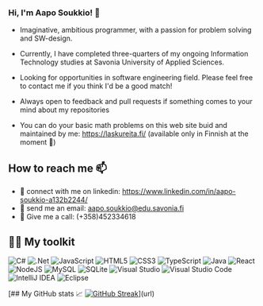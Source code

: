### Hi, I'm Aapo Soukkio! 👋

- Imaginative, ambitious programmer, with a passion for problem solving and SW-design. 

- Currently, I have completed three-quarters of my ongoing Information Technology studies at Savonia University of Applied Sciences.

- Looking for opportunities in software engineering field. Please feel free to contact me if you think I'd be a good match!

- Always open to feedback and  pull requests if something comes to your mind about my repositories

- You can do your basic math problems on this web site buid and maintained by me: https://laskureita.fi/ (available only in Finnish at the moment 🤔)

## How to reach me 📫

- 🤝  connect with me on linkedin: https://www.linkedin.com/in/aapo-soukkio-a132b2244/
- 📧  send me an email: aapo.soukkio@edu.savonia.fi
- 📱   Give me a call: (+358)452334618

## 🧰🔧 My toolkit 
![C#](https://img.shields.io/badge/c%23-%23239120.svg?style=for-the-badge&logo=c-sharp&logoColor=white)
![.Net](https://img.shields.io/badge/.NET-5C2D91?style=for-the-badge&logo=.net&logoColor=white)
![JavaScript](https://img.shields.io/badge/javascript-%23323330.svg?style=for-the-badge&logo=javascript&logoColor=%23F7DF1E)
![HTML5](https://img.shields.io/badge/html5-%23E34F26.svg?style=for-the-badge&logo=html5&logoColor=white)
![CSS3](https://img.shields.io/badge/css3-%231572B6.svg?style=for-the-badge&logo=css3&logoColor=white)
![TypeScript](https://img.shields.io/badge/typescript-%23007ACC.svg?style=for-the-badge&logo=typescript&logoColor=white)
![Java](https://img.shields.io/badge/java-%23ED8B00.svg?style=for-the-badge&logo=java&logoColor=white)
![React](https://img.shields.io/badge/react-%2320232a.svg?style=for-the-badge&logo=react&logoColor=%2361DAFB)
![NodeJS](https://img.shields.io/badge/node.js-6DA55F?style=for-the-badge&logo=node.js&logoColor=white)
![MySQL](https://img.shields.io/badge/mysql-%2300f.svg?style=for-the-badge&logo=mysql&logoColor=white)
![SQLite](https://img.shields.io/badge/sqlite-%2307405e.svg?style=for-the-badge&logo=sqlite&logoColor=white)
![Visual Studio](https://img.shields.io/badge/Visual%20Studio-5C2D91.svg?style=for-the-badge&logo=visual-studio&logoColor=white)
![Visual Studio Code](https://img.shields.io/badge/Visual%20Studio%20Code-0078d7.svg?style=for-the-badge&logo=visual-studio-code&logoColor=white)
![IntelliJ IDEA](https://img.shields.io/badge/IntelliJIDEA-000000.svg?style=for-the-badge&logo=intellij-idea&logoColor=white)
![Eclipse](https://img.shields.io/badge/Eclipse-FE7A16.svg?style=for-the-badge&logo=Eclipse&logoColor=white)


[## My GitHub stats 📈
[![GitHub Streak](http://github-readme-streak-stats.herokuapp.com?user=AapoSoukkio&theme=github-dark-blue&date_format=j%20M%5B%20Y%5D)](https://git.io/streak-stats)](url)

<!---
AapoSoukkio/AapoSoukkio is a ✨ special ✨ repository because its `README.md` (this file) appears on your GitHub profile.
You can click the Preview link to take a look at your changes.
--->
